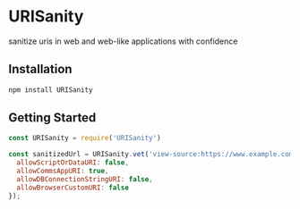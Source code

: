 # URISanity
sanitize uris in web and web-like applications with confidence

## Installation

```bash
npm install URISanity
```

## Getting Started

```js
const URISanity = require('URISanity')

const sanitizedUrl = URISanity.vet('view-source:https://www.example.com/undefined', {
  allowScriptOrDataURI: false,
  allowCommsAppURI: true,
  allowDBConnectionStringURI: false,
  allowBrowserCustomURI: false
});
```
